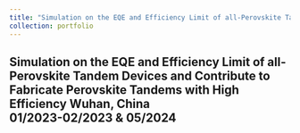 ```yaml
---
title: "Simulation on the EQE and Efficiency Limit of all-Perovskite Tandem Devices and Contribute to Fabricate Perovskite Tandems with High Efficiency"
collection: portfolio
---
```


Simulation on the EQE and Efficiency Limit of all-Perovskite Tandem Devices and Contribute to Fabricate Perovskite Tandems with High Efficiency
Wuhan, China	
01/2023-02/2023 & 05/2024
---
